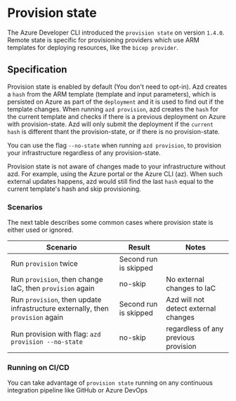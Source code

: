# Provision state

The Azure Developer CLI introduced the `provision state` on version `1.4.0`. Remote state is specific for provisioning providers which use ARM templates for deploying resources, like the `bicep provider`.

## Specification

Provision state is enabled by default (You don't need to opt-in). Azd creates a `hash` from the ARM template (template and input parameters), which is persisted on Azure as part of the `deployment` and it is used to find out if the template changes. When running `azd provision`, azd creates the `hash` for the current template and checks if there is a previous deployment on Azure with provision-state. Azd will only submit the deployment if the `current hash` is different thant the provision-state, or if there is no provision-state.

You can use the flag `--no-state` when running `azd provision`, to provision your infrastructure regardless of any provision-state.

Provision state is not aware of changes made to your infrastructure without azd. For example, using the Azure portal or the Azure CLI (az). When such external updates happens, azd would still find the last `hash` equal to the current template's hash and skip provisioning.

### Scenarios

The next table describes some common cases where provision state is either used or ignored.

|Scenario | Result | Notes |
|-|-|-|
| Run `provision` twice | Second run is skipped ||
| Run `provision`, then change IaC, then `provision` again | no-skip | No external changes to IaC |
| Run `provision`, then update infrastructure externally, then `provision` again | Second run is skipped | Azd will not detect external changes |
| Run provision with flag: `azd provision --no-state` | no-skip | regardless of any previous provision |

### Running on CI/CD

You can take advantage of `provision state` running on any continuous integration pipeline like GitHub or Azure DevOps
